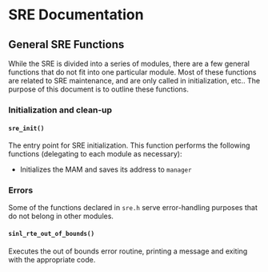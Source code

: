 # SRE Documentation

## General SRE Functions

While the SRE is divided into a series of modules, there are a few general functions that do not fit into one particular module. Most of these functions are related to SRE maintenance, and are only called in initialization, etc.. The purpose of this document is to outline these functions.

### Initialization and clean-up

#### `sre_init()`

The entry point for SRE initialization. This function performs the following functions (delegating to each module as necessary):

* Initializes the MAM and saves its address to `manager`

### Errors

Some of the functions declared in `sre.h` serve error-handling purposes that do not belong in other modules.

#### `sinl_rte_out_of_bounds()`

Executes the out of bounds error routine, printing a message and exiting with the appropriate code.
